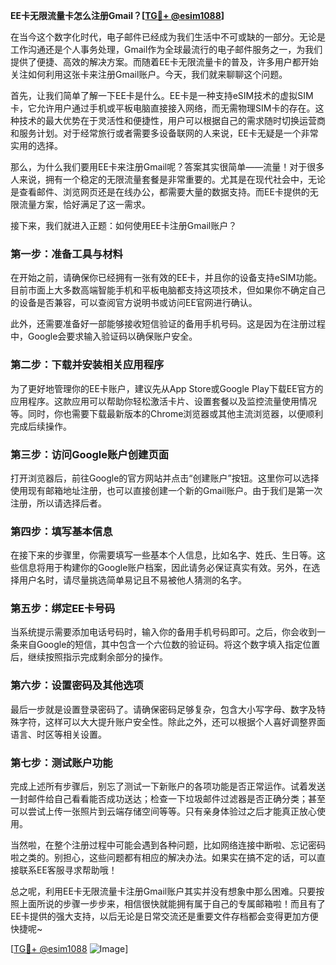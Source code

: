 **EE卡无限流量卡怎么注册Gmail？[[TG💪+ @esim1088](https://t.me/s/esim1088)]**

在当今这个数字化时代，电子邮件已经成为我们生活中不可或缺的一部分。无论是工作沟通还是个人事务处理，Gmail作为全球最流行的电子邮件服务之一，为我们提供了便捷、高效的解决方案。而随着EE卡无限流量卡的普及，许多用户都开始关注如何利用这张卡来注册Gmail账户。今天，我们就来聊聊这个问题。

首先，让我们简单了解一下EE卡是什么。EE卡是一种支持eSIM技术的虚拟SIM卡，它允许用户通过手机或平板电脑直接接入网络，而无需物理SIM卡的存在。这种技术的最大优势在于灵活性和便捷性，用户可以根据自己的需求随时切换运营商和服务计划。对于经常旅行或者需要多设备联网的人来说，EE卡无疑是一个非常实用的选择。

那么，为什么我们要用EE卡来注册Gmail呢？答案其实很简单——流量！对于很多人来说，拥有一个稳定的无限流量套餐是非常重要的。尤其是在现代社会中，无论是查看邮件、浏览网页还是在线办公，都需要大量的数据支持。而EE卡提供的无限流量方案，恰好满足了这一需求。

接下来，我们就进入正题：如何使用EE卡注册Gmail账户？

### **第一步：准备工具与材料**

在开始之前，请确保你已经拥有一张有效的EE卡，并且你的设备支持eSIM功能。目前市面上大多数高端智能手机和平板电脑都支持这项技术，但如果你不确定自己的设备是否兼容，可以查阅官方说明书或访问EE官网进行确认。

此外，还需要准备好一部能够接收短信验证的备用手机号码。这是因为在注册过程中，Google会要求输入验证码以确保账户安全。

### **第二步：下载并安装相关应用程序**

为了更好地管理你的EE卡账户，建议先从App Store或Google Play下载EE官方的应用程序。这款应用可以帮助你轻松激活卡片、设置套餐以及监控流量使用情况等。同时，你也需要下载最新版本的Chrome浏览器或其他主流浏览器，以便顺利完成后续操作。

### **第三步：访问Google账户创建页面**

打开浏览器后，前往Google的官方网站并点击“创建账户”按钮。这里你可以选择使用现有邮箱地址注册，也可以直接创建一个新的Gmail账户。由于我们是第一次注册，所以请选择后者。

### **第四步：填写基本信息**

在接下来的步骤里，你需要填写一些基本个人信息，比如名字、姓氏、生日等。这些信息将用于构建你的Google账户档案，因此请务必保证真实有效。另外，在选择用户名时，请尽量挑选简单易记且不易被他人猜测的名字。

### **第五步：绑定EE卡号码**

当系统提示需要添加电话号码时，输入你的备用手机号码即可。之后，你会收到一条来自Google的短信，其中包含一个六位数的验证码。将这个数字填入指定位置后，继续按照指示完成剩余部分的操作。

### **第六步：设置密码及其他选项**

最后一步就是设置登录密码了。请确保密码足够复杂，包含大小写字母、数字及特殊字符，这样可以大大提升账户安全性。除此之外，还可以根据个人喜好调整界面语言、时区等相关设置。

### **第七步：测试账户功能**

完成上述所有步骤后，别忘了测试一下新账户的各项功能是否正常运作。试着发送一封邮件给自己看看能否成功送达；检查一下垃圾邮件过滤器是否正确分类；甚至可以尝试上传一张照片到云端存储空间等等。只有亲身体验过之后才能真正放心使用。

当然啦，在整个注册过程中可能会遇到各种问题，比如网络连接中断啦、忘记密码啦之类的。别担心，这些问题都有相应的解决办法。如果实在搞不定的话，可以直接联系EE客服寻求帮助哦！

总之呢，利用EE卡无限流量卡注册Gmail账户其实并没有想象中那么困难。只要按照上面所说的步骤一步步来，相信很快就能拥有属于自己的专属邮箱啦！而且有了EE卡提供的强大支持，以后无论是日常交流还是重要文件存档都会变得更加方便快捷呢~

[[TG💪+ @esim1088](https://t.me/s/esim1088) ![Image](https://i.postimg.cc/4NQfJmqS/Snipaste-2025-05-13-00-14-12.png)]